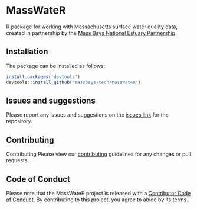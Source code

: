 # MassWateR

R package for working with Massachusetts surface water quality data, created in partnership by the [Mass Bays National Estuary Partnership](https://www.mass.gov/orgs/massachusetts-bays-national-estuary-partnership).

## Installation

The package can be installed as follows:

``` r
install.packages('devtools')
devtools::install_github('massbays-tech/MassWateR')
```

## Issues and suggestions 

Please report any issues and suggestions on the [issues link](https://github.com/massbays-tech/MassWateR/issues) for the repository.

## Contributing 

Contributing
Please view our [contributing](https://github.com/massbays-tech/MassWateR/blob/master/.github/CONTRIBUTING.md) guidelines for any changes or pull requests.

## Code of Conduct
  
Please note that the MassWateR project is released with a [Contributor Code of Conduct](https://contributor-covenant.org/version/2/0/CODE_OF_CONDUCT.html). By contributing to this project, you agree to abide by its terms.
